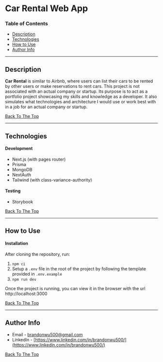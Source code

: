 # Car Rental Web App

### Table of Contents

- [Description](#description)
- [Technologies](#technologies)
- [How to Use](#how-to-use)
- [Author Info](#author-info)

---

## Description

**Car Rental** is similar to Airbnb, where users can list their cars to be rented by other users or make reservations to rent cars. This project is not associated with an actual company or startup. Its purpose is to act as a portfolio project showcasing my skills and knowledge as a developer. It also simulates what technologies and architecture I would use or work best with in a job for an actual company or startup.

[Back To The Top](#car-rental-web-app)

---

## Technologies

#### Development

- Next.js (with pages router)
- Prisma
- MongoDB
- NextAuth
- Tailwind (with class-variance-authority)

#### Testing

- Storybook

[Back To The Top](#car-rental-web-app)

---

## How to Use

#### Installation

After cloning the repository, run:

1. `npm ci`
2. Setup a `.env` file in the root of the project by following the template provided in `.env.example`
3. `npm run dev`

Once the project is running, you can view it in the browser with the url http://localhost:3000

[Back To The Top](#car-rental-web-app)

---

## Author Info

- Email - brandonwu500@gmail.com
- LinkedIn - [https://www.linkedin.com/in/brandonwu500/](https://www.linkedin.com/in/brandonwu500/)

[Back To The Top](#car-rental-web-app)

